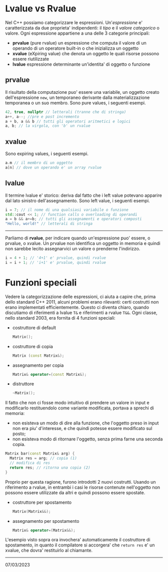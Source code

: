 ```toc
```

# Lvalue vs Rvalue
Nel C++ possiamo categorizzare le espressioni. 
Un'*espressione* e' caratterizzata da due proprieta' indipendenti: il *tipo* e il *valore categorico* o valore. Ogni espressione appartiene a una delle 3 categorie principali:
- **prvalue** (pure rvalue)
  un espressione che computa il valore di un operando di un operatore built-in o che inizializza un oggetto
- **xvalue** (eXpiring value)
  che denota un oggetto le quali risorse possono essere riutilizzate
- **lvalue**  espressione determinante un'identita' di oggetto o funzione

## prvalue
Il risultato della computazione puo' essere una variabile, un oggetto creato dell'espressione `new`, un temporaneo derivante dalla materializzazione temporanea o un suo membro.
Sono pure values, i seguenti esempi.
```cpp
42, true, nullptr // letterali (tranne che di stringa)
a++, a--; //pre e post incremento
a + b, a && b // tutti gli operatori aritmetici e logici
a, b; // la virgola, con 'b' un rvalue
```
## xvalue
Sono expiring values, i seguenti esempi.
```cpp
a.m // il membro di un oggetto
a[n] // dove un operando e' un array rvalue
```
## lvalue
Il termine lvalue e' storico: deriva dal fatto che i left value potevano apparire dal lato sinistro dell'assegnamento. Sono left value, i seguenti esempi.
```cpp
i = 7; // il nome di una qualsiasi variabile o funzione
std::cout << 1; // function calls o overloading di operandi
a = b && a+=b; // tutti gli assegnamenti e operatori composti
"Hello, world!" // letterali di stringa
```
---
Parliamo di **rvalue**, per indicare quando un'espressione puo' essere, o prvalue, o xvalue.
Un prvalue non identifica un oggetto in memoria e quindi non sarebbe lecito assegnarvici un valore o prenderne l'indirizzo.
```cpp
i = 4 + 1; // '4+1' e' prvalue, quindi rvalue
i = i + 1; // 'i+1' e' prvalue, quindi rvalue
```
# Funzioni speciali
Vedere la categorizzazione delle espressioni, ci aiuta a capire che, prima dello standard C++ 2011, alcuni problemi erano rilevanti: certi costrutti non erano implementati efficientemente. Questo ci diventa chiaro, quando discutiamo di riferimenti a lvalue `T&` e riferimenti a rvalue `T&&`. Ogni classe, nello standard 2003, era fornita di 4 funzioni speciali:
- costruttore di default
  ```cpp
  Matrix();
  ```
- costruttore di copia
  ```cpp
  Matrix (const Matrix&);
  ```
- assegnamento per copia
  ```cpp
  Matrix& operator=(const Matrix&);
  ```
- distruttore
  ```cpp
  ~Matrix();
  ```

Il fatto che non ci fosse modo intuitivo di prendere un valore in input e modificarlo restituendolo come variante modificata, portava a sprechi di memoria:
- non esisteva un modo di dire alla funzione, che l'oggetto preso in input non era piu' d'interesse, e che quindi potesse essere modificato sul posto;
- non esisteva modo di ritornare l'oggetto, senza prima farne una seconda copia.

```cpp
Matrix bar(const Matrix& arg) {
  Matrix res = arg; // copia (1)
  // modifica di res
  return res; // ritorna una copia (2)
}
```

Proprio per questa ragione, furono introdotti 2 nuovi costrutti.
Usando un riferimento a rvalue, in entrambi i casi le risorse contenute nell'oggetto non possono essere utilizzate da altri e quindi possono essere spostate.
- costruttore per spostamento
  ```cpp
  Matrix(Matrix&&);
  ```
- assegnamento per spostamento
  ```cpp
  Matrix& operator=(Matrix&&);
  ```

L'esempio visto sopra ora invochera' automaticamente il costruttore di spostamento, in quanto il compilatore si accorgera' che `return res` e' un xvalue, che dovra' restituirlo al chiamante.

---
07/03/2023